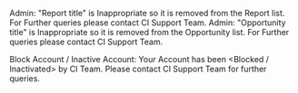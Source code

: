 Admin: "Report title" is Inappropriate so it is removed from the Report list. For Further queries please contact CI Support Team.
Admin: "Opportunity title" is Inappropriate so it is removed from the Opportunity list. For Further queries please contact CI Support Team.

Block Account / Inactive Account: Your Account has been <Blocked / Inactivated> by CI Team. Please contact CI Support Team for further queries.
